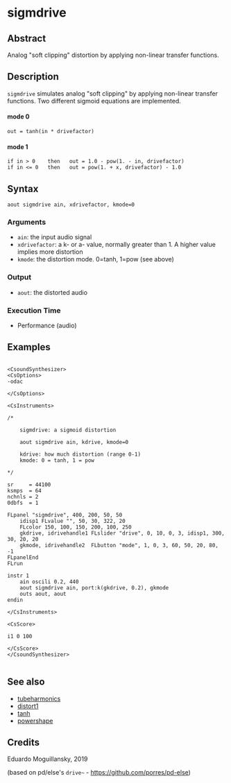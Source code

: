 # sigmdrive

## Abstract

Analog "soft clipping" distortion by applying non-linear transfer functions.

## Description

`sigmdrive` simulates analog "soft clipping" by applying non-linear transfer functions. Two
different sigmoid equations are implemented.

#### mode 0

    out = tanh(in * drivefactor)

#### mode 1

    if in > 0    then   out = 1.0 - pow(1. - in, drivefactor)
    if in <= 0   then   out = pow(1. + x, drivefactor) - 1.0


## Syntax

    aout sigmdrive ain, xdrivefactor, kmode=0
    
### Arguments

* `ain`: the input audio signal
* `xdrivefactor`: a k- or a- value, normally greater than 1. A higher value implies more distortion
* `kmode`: the distortion mode. 0=tanh, 1=pow (see above)

### Output

* `aout`: the distorted audio

### Execution Time

* Performance (audio)

## Examples

```csound 

<CsoundSynthesizer>
<CsOptions>
-odac           
   
</CsOptions>

<CsInstruments>

/* 

    sigmdrive: a sigmoid distortion

    aout sigmdrive ain, kdrive, kmode=0

    kdrive: how much distortion (range 0-1)
    kmode: 0 = tanh, 1 = pow
    
*/

sr     = 44100
ksmps  = 64
nchnls = 2
0dbfs  = 1

FLpanel "sigmdrive", 400, 200, 50, 50
	idisp1 FLvalue "", 50, 30, 322, 20
	FLcolor 150, 100, 150, 200, 100, 250
	gkdrive, idrivehandle1 FLslider "drive", 0, 10, 0, 3, idisp1, 300, 30, 20, 20
	gkmode, idrivehandle2  FLbutton "mode", 1, 0, 3, 60, 50, 20, 80, -1
FLpanelEnd
FLrun

instr 1
	ain oscili 0.2, 440
	aout sigmdrive ain, port:k(gkdrive, 0.2), gkmode
	outs aout, aout
endin

</CsInstruments>

<CsScore>

i1 0 100

</CsScore>
</CsoundSynthesizer>


```


## See also

* [tubeharmonics](tubeharmonics.md)
* [distort1](https://csound.com/docs/manual/chuap.html)
* [tanh](https://csound.com/docs/manual/tanh.html)
* [powershape](https://csound.com/docs/manual/powershape.html)

## Credits

Eduardo Moguillansky, 2019

(based on pd/else's `drive~` - https://github.com/porres/pd-else)
